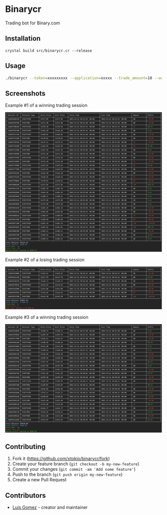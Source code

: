 # Binarycr

Trading bot for Binary.com

## Installation

```crystal
crystal build src/binarycr.cr --release
```

## Usage

```bash
./binarycr --token=xxxxxxxxx --application=xxxxx --trade_amount=10 --wanted_profit=100 --stop_loss=256
```

## Screenshots

Example #1 of a winning trading session

![binary 01](screenshots/screen_shot_01.png)

Example #2 of a losing trading session

![binary 02](screenshots/screen_shot_02.png)

Example #3 of a winning trading session

![binary 03](screenshots/screen_shot_03.png)

## Contributing

1. Fork it (<https://github.com/xtokio/binarycr/fork>)
2. Create your feature branch (`git checkout -b my-new-feature`)
3. Commit your changes (`git commit -am 'Add some feature'`)
4. Push to the branch (`git push origin my-new-feature`)
5. Create a new Pull Request

## Contributors

- [Luis Gomez](https://github.com/xtokio) - creator and maintainer
